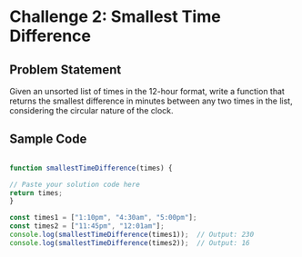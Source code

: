 # Challenge 2: Smallest Time Difference

## Problem Statement
Given an unsorted list of times in the 12-hour format, write a function that returns the smallest difference in minutes between any two times in the list, considering the circular nature of the clock.

## Sample Code
```javascript

function smallestTimeDifference(times) {

// Paste your solution code here
return times;
}

const times1 = ["1:10pm", "4:30am", "5:00pm"];
const times2 = ["11:45pm", "12:01am"];
console.log(smallestTimeDifference(times1));  // Output: 230
console.log(smallestTimeDifference(times2));  // Output: 16